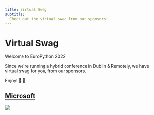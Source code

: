 ```yaml
---
title: Virtual Swag
subtitle:
  Check out the virtual swag from our sponsors!
---
```

# Virtual Swag #
Welcome to EuroPython 2022!

Since we're running a hybrid conference in Dublin & Remotely, we have virtual swag for you, from our sponsors.

Enjoy! 🐍 💝

<h2 id ="Microsoft"><a href="https://azure.microsoft.com/free/python/" target="_blank">Microsoft</a></h2>
<a className="img" target="_blank" href="/swag/Microsoft_swag.pdf">
  <img src="/swag/Microsoft_swag.png"/>
</a>
